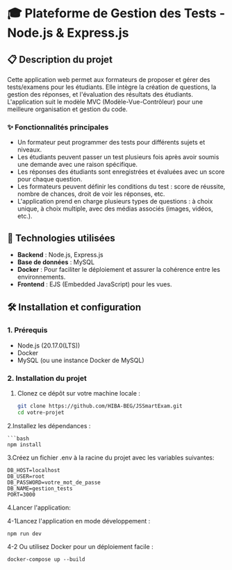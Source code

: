 # 🎓 Plateforme de Gestion des Tests - Node.js & Express.js

## 📋 Description du projet

Cette application web permet aux formateurs de proposer et gérer des tests/examens pour les étudiants. Elle intègre la création de questions, la gestion des réponses, et l'évaluation des résultats des étudiants. L'application suit le modèle MVC (Modèle-Vue-Contrôleur) pour une meilleure organisation et gestion du code.

### ✨ Fonctionnalités principales

- Un formateur peut programmer des tests pour différents sujets et niveaux.
- Les étudiants peuvent passer un test plusieurs fois après avoir soumis une demande avec une raison spécifique.
- Les réponses des étudiants sont enregistrées et évaluées avec un score pour chaque question.
- Les formateurs peuvent définir les conditions du test : score de réussite, nombre de chances, droit de voir les réponses, etc.
- L'application prend en charge plusieurs types de questions : à choix unique, à choix multiple, avec des médias associés (images, vidéos, etc.).

## 🚀 Technologies utilisées

- **Backend** : Node.js, Express.js
- **Base de données** : MySQL
- **Docker** : Pour faciliter le déploiement et assurer la cohérence entre les environnements.
- **Frontend** : EJS (Embedded JavaScript) pour les vues.

## 🛠️ Installation et configuration

### 1. Prérequis

- Node.js (20.17.0(LTS))
- Docker
- MySQL (ou une instance Docker de MySQL)

### 2. Installation du projet

1. Clonez ce dépôt sur votre machine locale :

   ```bash
   git clone https://github.com/HIBA-BEG/JSSmartExam.git
   cd votre-projet
2.Installez les dépendances :

    ```bash
    npm install
3.Créez un fichier .env à la racine du projet avec les variables suivantes:

    
    DB_HOST=localhost
    DB_USER=root
    DB_PASSWORD=votre_mot_de_passe
    DB_NAME=gestion_tests
    PORT=3000
4.Lancer l'application:

4-1Lancez l'application en mode développement :

    
    npm run dev
4-2 Ou utilisez Docker pour un déploiement facile :

    
    docker-compose up --build

